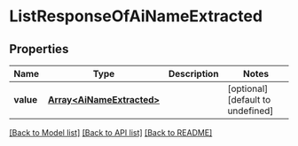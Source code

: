 # ListResponseOfAiNameExtracted

## Properties
Name | Type | Description | Notes
---- | ---- | ----------- | -----
**value** | [**Array&lt;AiNameExtracted&gt;**](AiNameExtracted.md) |  | [optional] [default to undefined]


[[Back to Model list]](README.md#documentation-for-models) [[Back to API list]](README.md#documentation-for-api-endpoints) [[Back to README]](README.md)
